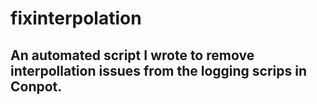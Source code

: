 # fixinterpolation
## An automated script I wrote to remove interpollation issues from the logging scrips in Conpot.

